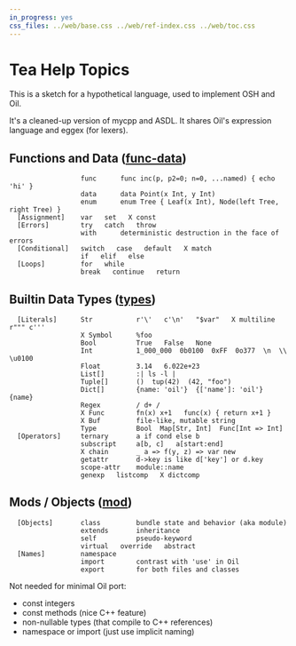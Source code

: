 ```yaml
---
in_progress: yes
css_files: ../web/base.css ../web/ref-index.css ../web/toc.css
---
```


Tea Help Topics
===============

<!--
IMPORTANT: This doc is processed in TWO WAYS.  Be careful when editing.

Special rules:
- [] at start of line is a section
- X for deprecated
- three spaces separating words to be highlighted

TODO: There should be a character for "no links past here?"
- or <span></span>
- this should be turned GREEN?
-->

This is a sketch for a hypothetical language, used to implement OSH and Oil.

It's a cleaned-up version of mycpp and ASDL.  It shares Oil's expression
language and eggex (for lexers).

<div id="toc">
</div>

<h2 id="func-data">
  Functions and Data (<a class="group-link" href="tea-help.html#func-data">func-data</a>)
</h2>

```oil-help-topics
                  func      func inc(p, p2=0; n=0, ...named) { echo 'hi' }
                  data      data Point(x Int, y Int)
                  enum      enum Tree { Leaf(x Int), Node(left Tree, right Tree) }
  [Assignment]    var   set   X const   
  [Errors]        try   catch   throw
                  with      deterministic destruction in the face of errors
  [Conditional]   switch   case   default   X match
                  if   elif   else
  [Loops]         for   while
                  break   continue   return
```

<h2 id="types">
  Builtin Data Types (<a class="group-link" href="tea-help.html#types">types</a>)
</h2>

```oil-help-topics
  [Literals]      Str           r'\'   c'\n'   "$var"   X multiline r""" c'''
                  X Symbol      %foo
                  Bool          True   False   None
                  Int           1_000_000  0b0100  0xFF  0o377  \n  \\  \u0100
                  Float         3.14   6.022e+23
                  List[]        :| ls -l |
                  Tuple[]       ()  tup(42)  (42, "foo")
                  Dict[]        {name: 'oil'}  {['name']: 'oil'}  {name}
                  Regex         / d+ /
                  X Func        fn(x) x+1   func(x) { return x+1 }
                  X Buf         file-like, mutable string
                  Type          Bool  Map[Str, Int]  Func[Int => Int]
  [Operators]     ternary       a if cond else b
                  subscript     a[b, c]   a[start:end]
                  X chain       _ a => f(y, z) => var new
                  getattr       d->key is like d['key'] or d.key
                  scope-attr    module::name
                  genexp   listcomp   X dictcomp
```

<h2 id="mod">
  Mods / Objects (<a class="group-link" href="tea-help.html#mod">mod</a>)
</h2>

```oil-help-topics
  [Objects]       class         bundle state and behavior (aka module)
                  extends       inheritance
                  self          pseudo-keyword
                  virtual   override   abstract
  [Names]         namespace
                  import        contrast with 'use' in Oil
                  export        for both files and classes
```

Not needed for minimal Oil port:

- const integers
- const methods (nice C++ feature)
- non-nullable types (that compile to C++ references)
- namespace or import (just use implicit naming)
